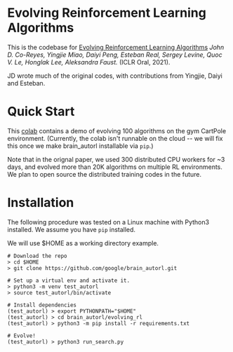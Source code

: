 # Evolving Reinforcement Learning Algorithms


This is the codebase for [Evolving Reinforcement Learning Algorithms](https://arxiv.org/abs/2101.03958) _John D. Co-Reyes, Yingjie Miao, Daiyi Peng, Esteban Real, Sergey Levine, Quoc V. Le, Honglak Lee, Aleksandra Faust._ (ICLR Oral, 2021).

JD wrote much of the original codes, with contributions from Yingjie, Daiyi and Esteban.

# Quick Start

This [colab](https://github.com/google/brain_autorl/blob/main/evolving_rl/EvolvingRL_Demo.ipynb) contains a demo of evolving 100 algorithms on the gym CartPole environment. (Currently, the colab isn't runnable on the cloud -- we will fix this once we make brain_autorl installable via `pip`.)

Note that in the orignal paper, we used 300 distributed CPU workers for ~3 days, and evolved more than 20K algorithms on multiple RL environments. We plan to open source the distributed training codes in the future.

# Installation

The following procedure was tested on a Linux machine with Python3 installed. We assume you have `pip` installed.

We will use $HOME as a working directory example.

```
# Download the repo
> cd $HOME
> git clone https://github.com/google/brain_autorl.git

# Set up a virtual env and activate it.
> python3 -m venv test_autorl
> source test_autorl/bin/activate

# Install dependencies
(test_autorl) > export PYTHONPATH="$HOME"
(test_autorl) > cd brain_autorl/evolving_rl
(test_autorl) > python3 -m pip install -r requirements.txt

# Evolve!
(test_autorl) > python3 run_search.py
```
